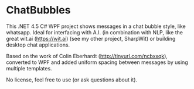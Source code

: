 ChatBubbles
===========

This .NET 4.5 C# WPF project shows messages in a chat bubble style, like whatsapp. Ideal for interfacing with A.I. (in combination with NLP, like the great wit.ai (https://wit.ai) (see my other project, SharpWit) or building desktop chat applications.

Based on the work of Colin Eberhardt (http://tinyurl.com/ncbxxqk), converted to WPF and added uniform spacing between messages by using multiple templates.

No license, feel free to use (or ask questions about it).
